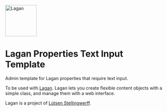 [<img src="https://cdn.rawgit.com/lutsen/lagan/master/lagan-logo.svg" width="100" alt="Lagan">](https://github.com/lutsen/lagan)

Lagan Properties Text Input Template
====================================

Admin template for Lagan properties that require text input.

To be used with [Lagan](https://github.com/lutsen/lagan). Lagan lets you create flexible content objects with a simple class, and manage them with a web interface.

Lagan is a project of [Lútsen Stellingwerff](http://lutsen.net/).